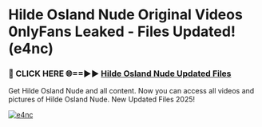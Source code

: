 # Hilde Osland Nude Original Videos 0nlyFans Leaked - Files Updated! (e4nc)

<h3>🔴 CLICK HERE 🌐==►► <a href="https://tinyurl.com/y5r63du9" rel="nofollow">Hilde Osland Nude Updated Files</a></h3>

Get Hilde Osland Nude and all content. Now you can access all videos and pictures of Hilde Osland Nude. New Updated Files 2025!

[![e4nc](https://i.imgur.com/UVo9nyh.gif)](https://tinyurl.com/y5r63du9)